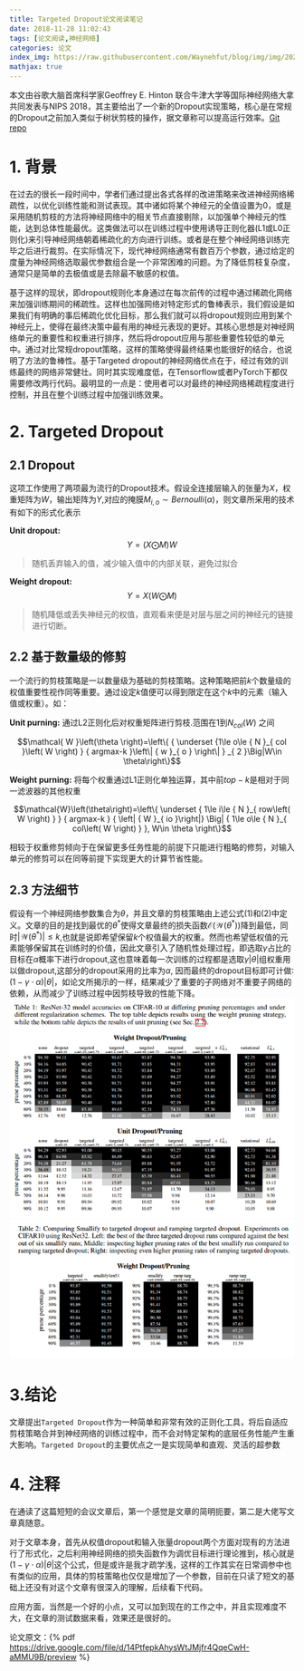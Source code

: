 ```yaml
---
title: Targeted Dropout论文阅读笔记
date: 2018-11-28 11:02:43
tags: [论文阅读,神经网络]
categories: 论文
index_img: https://raw.githubusercontent.com/Waynehfut/blog/img/img/20220722174550.png
mathjax: true
---
```

本文由谷歌大脑首席科学家Geoffrey E. Hinton 联合牛津大学等国际神经网络大拿共同发表与NIPS 2018，其主要给出了一个新的Dropout实现策略，核心是在常规的Dropout之前加入类似于树状剪枝的操作，据文章称可以提高运行效率。[Git repo](https://github.com/for-ai/TD)
<!-- more -->
# 1. 背景
在过去的很长一段时间中，学者们通过提出各式各样的改进策略来改进神经网络稀疏性，以优化训练性能和测试表现。其中诸如将某个神经元的全值设置为0，或是采用随机剪枝的方法将神经网络中的相关节点直接剔除，以加强单个神经元的性能，达到总体性能最优。这类做法可以在训练过程中使用诱导正则化器(L1或L0正则化)来引导神经网络朝着稀疏化的方向进行训练。或者是在整个神经网络训练完毕之后进行裁剪。在实际情况下，现代神经网络通常有数百万个参数，通过给定的度量为神经网络选取最优参数组合是一个非常困难的问题。为了降低剪枝复杂度，通常只是简单的去极值或是去除最不敏感的权值。

基于这样的现状，即dropout规则化本身通过在每次前传的过程中通过稀疏化网络来加强训练期间的稀疏性。这样也加强网络对特定形式的鲁棒表示，我们假设是如果我们有明确的事后稀疏化优化目标，那么我们就可以将dropout规则应用到某个神经元上，使得在最终决策中最有用的神经元表现的更好。其核心思想是对神经网络单元的重要性和权重进行排序，然后将dropout应用与那些重要性较低的单元中。通过对比常规dropout策略，这样的策略使得最终结果也能很好的结合，也说明了方法的鲁棒性。基于Targeted dropout的神经网络优点在于，经过有效的训练最终的网络非常健壮。同时其实现难度低，在Tensorflow或者PyTorch下都仅需要修改两行代码。最明显的一点是：使用者可以对最终的神经网络稀疏程度进行控制，并且在整个训练过程中加强训练效果。
# 2. Targeted Dropout
## 2.1 Dropout
这项工作使用了两项最为流行的Dropout技术。假设全连接层输入的张量为$X$，权重矩阵为$W$，输出矩阵为$Y$,对应的掩膜${M}_{i,o}\sim Bernoulli(\alpha)$，则文章所采用的技术有如下的形式化表示

**Unit dropout:** 
$$ Y=(X\bigodot M)W $$
> 随机丢弃输入的值，减少输入值中的内部关联，避免过拟合

**Weight dropout:** 
$$ Y=X(W\bigodot M) $$
> 随机降低或丢失神经元的权值，直观看来便是对层与层之间的神经元的链接进行切断。

## 2.2 基于数量级的修剪
一个流行的剪枝策略是一以数量级为基础的剪枝策略。这种策略把前$k$个数量级的权值重要性视作同等重要。通过设定$k$值便可以得到限定在这个$k$中的元素（输入值或权重）。如：

**Unit purning:** 通过L2正则化后对权重矩阵进行剪枝.范围在1到${N}_{col}\left(W \right)$ 之间

$$\mathcal{ W }\left(\theta \right)=\left\{    { \underset {1\le o\le { N }_{ col }\left( W \right) } { argmax-k }\left\| { w }_{ o } \right\|  } _{ 2 }\Big|W\in \theta\right\}$$


**Weight purning:** 将每个权重通过L1正则化单独运算，其中前$top-k$是相对于同一滤波器的其他权重

$$\mathcal{W}\left(\theta\right)=\left\{ \underset { 1\le i\le { N }_{ row\left( W \right)  } } { argmax-k } { \left| { W }_{ io }\right|} \Big|  { 1\le o\le { N }_{ col\left( W \right)  } }, W\in \theta  \right\}$$

相较于权重修剪倾向于在保留更多任务性能的前提下只能进行粗略的修剪，对输入单元的修剪可以在同等前提下实现更大的计算节省性能。

## 2.3 方法细节
假设有一个神经网络参数集合为$\theta$，并且文章的剪枝策略由上述公式(1)和(2)中定义。文章的目的是找到最优的$\theta^\ast$使得文章最终的损失函数$\mathcal{E}\left(\mathcal{W}\left({\theta^\ast}\right)\right)$降到最低，同时${|\mathcal{W}\left({\theta^\ast}\right)|} \le k$,也就是说即希望保留$k$个权值最大的权重。然而也希望低权值的元素能够保留其在训练时的价值，因此文章引入了随机性处理过程，即选取$\gamma$占比的目标在$\alpha$概率下进行dropout,这也意味着每一次训练的过程都是选取$\gamma|\theta|$组权重用以做dropout,这部分的dropout采用的比率为$\alpha$, 因而最终的dropout目标即可计做:$\left(1-\gamma\cdot\alpha\right)|\theta|$，如论文所揭示的一样，结果减少了重要的子网络对不重要子网络的依赖，从而减少了训练过程中因剪枝导致的性能下降。
![table1.png](dropout/table1.png)
![table2.png](dropout/table2.png)

# 3.结论
文章提出`Targeted Dropout`作为一种简单和非常有效的正则化工具，将后自适应剪枝策略合并到神经网络的训练过程中，而不会对特定架构的底层任务性能产生重大影响。`Targeted Dropout`的主要优点之一是实现简单和直观、灵活的超参数

# 4. 注释
在通读了这篇短短的会议文章后，第一个感觉是文章的简明扼要，第二是大佬写文章真随意。

对于文章本身，首先从权值dropout和输入张量dropout两个方面对现有的方法进行了形式化，之后利用神经网络的损失函数作为调优目标进行理论推到，核心就是$\left(1-\gamma\cdot\alpha\right)|\theta|$这个公式，但是或许是我才疏学浅，这样的工作其实在日常调参中也有类似的应用，具体的剪枝策略也仅仅是增加了一个参数，目前在只读了短文的基础上还没有对这个文章有很深入的理解，后续看下代码。

应用方面，当然是一个好的小点，又可以加到现在的工作之中，并且实现难度不大，在文章的测试数据来看，效果还是很好的。

论文原文：{% pdf https://drive.google.com/file/d/14PtfepkAhysWtJMjfr4QqeCwH-aMMU9B/preview %}
